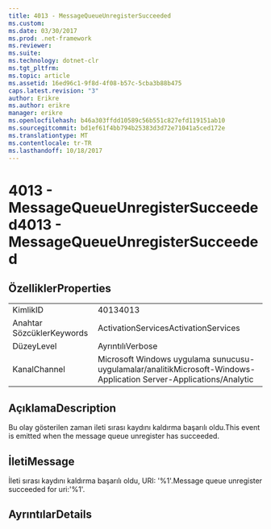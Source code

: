 ```yaml
---
title: 4013 - MessageQueueUnregisterSucceeded
ms.custom: 
ms.date: 03/30/2017
ms.prod: .net-framework
ms.reviewer: 
ms.suite: 
ms.technology: dotnet-clr
ms.tgt_pltfrm: 
ms.topic: article
ms.assetid: 16ed96c1-9f8d-4f08-b57c-5cba3b88b475
caps.latest.revision: "3"
author: Erikre
ms.author: erikre
manager: erikre
ms.openlocfilehash: b46a303ffdd10589c56b551c827efd119151ab10
ms.sourcegitcommit: bd1ef61f4bb794b25383d3d72e71041a5ced172e
ms.translationtype: MT
ms.contentlocale: tr-TR
ms.lasthandoff: 10/18/2017
---
```

# <a name="4013---messagequeueunregistersucceeded"></a><span data-ttu-id="98737-102">4013 - MessageQueueUnregisterSucceeded</span><span class="sxs-lookup"><span data-stu-id="98737-102">4013 - MessageQueueUnregisterSucceeded</span></span>
## <a name="properties"></a><span data-ttu-id="98737-103">Özellikler</span><span class="sxs-lookup"><span data-stu-id="98737-103">Properties</span></span>  
  
|||  
|-|-|  
|<span data-ttu-id="98737-104">Kimlik</span><span class="sxs-lookup"><span data-stu-id="98737-104">ID</span></span>|<span data-ttu-id="98737-105">4013</span><span class="sxs-lookup"><span data-stu-id="98737-105">4013</span></span>|  
|<span data-ttu-id="98737-106">Anahtar Sözcükler</span><span class="sxs-lookup"><span data-stu-id="98737-106">Keywords</span></span>|<span data-ttu-id="98737-107">ActivationServices</span><span class="sxs-lookup"><span data-stu-id="98737-107">ActivationServices</span></span>|  
|<span data-ttu-id="98737-108">Düzey</span><span class="sxs-lookup"><span data-stu-id="98737-108">Level</span></span>|<span data-ttu-id="98737-109">Ayrıntılı</span><span class="sxs-lookup"><span data-stu-id="98737-109">Verbose</span></span>|  
|<span data-ttu-id="98737-110">Kanal</span><span class="sxs-lookup"><span data-stu-id="98737-110">Channel</span></span>|<span data-ttu-id="98737-111">Microsoft Windows uygulama sunucusu-uygulamalar/analitik</span><span class="sxs-lookup"><span data-stu-id="98737-111">Microsoft-Windows-Application Server-Applications/Analytic</span></span>|  
  
## <a name="description"></a><span data-ttu-id="98737-112">Açıklama</span><span class="sxs-lookup"><span data-stu-id="98737-112">Description</span></span>  
 <span data-ttu-id="98737-113">Bu olay gösterilen zaman ileti sırası kaydını kaldırma başarılı oldu.</span><span class="sxs-lookup"><span data-stu-id="98737-113">This event is emitted when the message queue unregister has succeeded.</span></span>  
  
## <a name="message"></a><span data-ttu-id="98737-114">İleti</span><span class="sxs-lookup"><span data-stu-id="98737-114">Message</span></span>  
 <span data-ttu-id="98737-115">İleti sırası kaydını kaldırma başarılı oldu, URI: '%1'.</span><span class="sxs-lookup"><span data-stu-id="98737-115">Message queue unregister succeeded for uri:'%1'.</span></span>  
  
## <a name="details"></a><span data-ttu-id="98737-116">Ayrıntılar</span><span class="sxs-lookup"><span data-stu-id="98737-116">Details</span></span>
